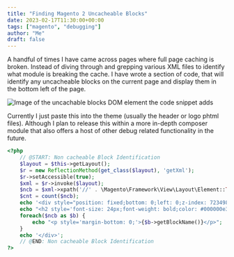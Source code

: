 ```yaml
---
title: "Finding Magento 2 Uncacheable Blocks"
date: 2023-02-17T11:30:00+00:00
tags: ["magento", "debugging"]
author: "Me"
draft: false
---
```

A handful of times I have came across pages where full page caching is broken. Instead of diving through and grepping various XML files to identify what module is breaking the cache. I have wrote a section of code, that will identify any uncacheable blocks on the current page and display them in the bottom left of the page.

![Image of the uncachable blocks DOM element the code snippet adds](/images/uncacheable-blocks.png)

Currently I just paste this into the theme (usually the header or logo phtml files). Although I plan to release this within a more in-depth composer module that also offers a host of other debug related functionality in the future.

```php
<?php
    // @START: Non cacheable Block Identification
    $layout = $this->getLayout();
    $r = new ReflectionMethod(get_class($layout), 'getXml');
    $r->setAccessible(true);
    $xml = $r->invoke($layout);
    $ncb = $xml->xpath('//' . \Magento\Framework\View\Layout\Element::TYPE_BLOCK . '[@cacheable="false"]');
    $cnt = count($ncb);
    echo '<div style="position: fixed;bottom: 0;left: 0;z-index: 72349872398457982374982374897239847239847923742374;background: #eaeaea;padding: 20px;border: 2px solid #00000042;color: black;">';
    echo "<h2 style='font-size: 24px;font-weight: bold;color: #000000e3;border-bottom: 1px solid #0000002b;margin-bottom: 10px;'>$cnt Uncachable Blocks</h2>";
    foreach($ncb as $b) {
        echo "<p style='margin-bottom: 0;'>{$b->getBlockName()}</p>";
    }
    echo '</div>';
    // @END: Non cacheable Block Identification
?>
```